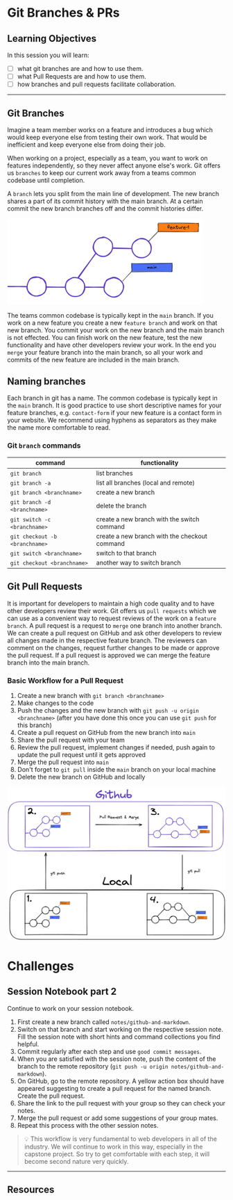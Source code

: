 # Git Branches & PRs

## Learning Objectives

In this session you will learn:

- [ ] what git branches are and how to use them.
- [ ] what Pull Requests are and how to use them.
- [ ] how branches and pull requests facilitate collaboration.

---

## Git Branches

Imagine a team member works on a feature and introduces a bug which would keep everyone else from
testing their own work. That would be inefficient and keep everyone else from doing their job.

When working on a project, especially as a team, you want to work on features independently, so they
never affect anyone else's work. Git offers us `branches` to keep our current work away from a teams
common codebase until completion.

A `branch` lets you split from the main line of development. The new branch shares a part of its
commit history with the main branch. At a certain commit the new branch branches off and the commit
histories differ.

<img src="assets/branches.png" width="450">

The teams common codebase is typically kept in the `main` branch. If you work on a new feature you
create a new `feature branch` and work on that new branch. You commit your work on the new branch
and the main branch is not effected. You can finish work on the new feature, test the new
functionality and have other developers review your work. In the end you `merge` your feature branch
into the main branch, so all your work and commits of the new feature are included in the main
branch.

## Naming branches

Each branch in git has a name. The common codebase is typically kept in the `main` branch. It is
good practice to use short descriptive names for your feature branches, e.g. `contact-form` if your
new feature is a contact form in your website. We recommend using hyphens as separators as they make
the name more comfortable to read.

### Git `branch` commands

| command                        | functionality                                 |
| ------------------------------ | --------------------------------------------- |
| `git branch`                   | list branches                                 |
| `git branch -a`                | list all branches (local and remote)          |
| `git branch <branchname>`      | create a new branch                           |
| `git branch -d <branchname>`   | delete the branch                             |
| `git switch -c <branchname>`   | create a new branch with the switch command   |
| `git checkout -b <branchname>` | create a new branch with the checkout command |
| `git switch <branchname>`      | switch to that branch                         |
| `git checkout <branchname>`    | another way to switch branch                  |

## Git Pull Requests

It is important for developers to maintain a high code quality and to have other developers review
their work. Git offers us `pull requests` which we can use as a convenient way to request reviews of
the work on a `feature branch`. A pull request is a request to `merge` one branch into another
branch. We can create a pull request on GitHub and ask other developers to review all changes made
in the respective feature branch. The reviewers can comment on the changes, request further changes
to be made or approve the pull request. If a pull request is approved we can merge the feature
branch into the main branch.

### Basic Workflow for a Pull Request

1. Create a new branch with `git branch <branchname>`
2. Make changes to the code
3. Push the changes and the new branch with `git push -u origin <branchname>` (after you have done
   this once you can use `git push` for this branch)
4. Create a pull request on GitHub from the new branch into `main`
5. Share the pull request with your team
6. Review the pull request, implement changes if needed, push again to update the pull request until
   it gets approved
7. Merge the pull request into `main`
8. Don't forget to `git pull` inside the `main` branch on your local machine
9. Delete the new branch on GitHub and locally

![Basic git workflow for branches and PRs](assets/git-basics-branching-workflow.png)

# Challenges

## Session Notebook part 2

Continue to work on your session notebook.

1. First create a new branch called `notes/github-and-markdown`.
2. Switch on that branch and start working on the respective session note. Fill the session note
   with short hints and command collections you find helpful.
3. Commit regularly after each step and use `good commit messages`.
4. When you are satisfied with the session note, push the content of the branch to the remote
   repository (`git push -u origin notes/github-and-markdown`).
5. On GitHub, go to the remote repository. A yellow action box should have appeared suggesting to
   create a pull request for the named branch. Create the pull request.
6. Share the link to the pull request with your group so they can check your notes.
7. Merge the pull request or add some suggestions of your group mates.
8. Repeat this process with the other session notes.

> 💡 This workflow is very fundamental to web developers in all of the industry. We will continue to
> work in this way, especially in the capstone project. So try to get comfortable with each step, it
> will become second nature very quickly.

---

## Resources
